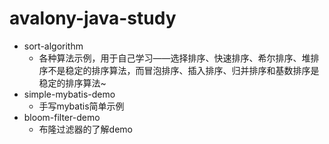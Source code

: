 # avalony-java-study

- sort-algorithm
    - 各种算法示例，用于自己学习——选择排序、快速排序、希尔排序、堆排序不是稳定的排序算法，而冒泡排序、插入排序、归并排序和基数排序是稳定的排序算法~
- simple-mybatis-demo
    - 手写mybatis简单示例
- bloom-filter-demo
    - 布隆过滤器的了解demo
